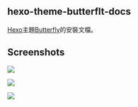 ## hexo-theme-butterflt-docs

[Hexo](https://github.com/hexojs/hexo)主題[Butterfly](https://github.com/jerryc127/hexo-theme-butterfly)的安裝文檔。

## Screenshots

![](https://user-images.githubusercontent.com/16351105/58887365-1272f780-8718-11e9-9329-3292c6ba20d4.png)

![](https://user-images.githubusercontent.com/16351105/58887457-3cc4b500-8718-11e9-9417-2bdea603c92e.png)

![](https://user-images.githubusercontent.com/16351105/69338594-7d03f980-0c9e-11ea-8b64-7f165e6508e2.png)